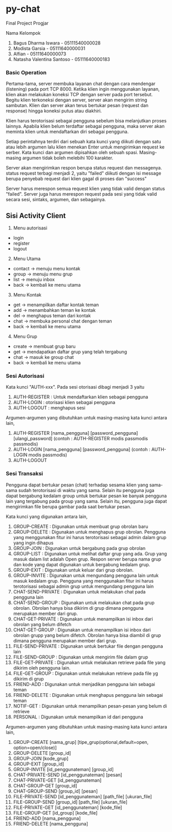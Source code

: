 # py-chat
Final Project Progjar

Nama Kelompok 
1. Bagus Dharma Iswara - 05111540000028
2. Modista Garsia - 05111640000031
3. Alfian - 05111640000073
4. Natasha Valentina Santoso - 05111640000183

### Basic Operation
Pertama-tama, server membuka layanan chat dengan cara mendengar (listening) pada port TCP 8000. Ketika klien ingin menggunakan layanan, klien akan melakukan koneksi TCP dengan server pada port tersebut. Begitu klien terkoneksi dengan server, server akan mengirim string sambutan. Klien dan server akan terus bertukar pesan (request dan response) hingga koneksi putus atau diakhiri.

Klien harus terotorisasi sebagai pengguna sebelum bisa melanjutkan proses lainnya. Apabila klien belum terdaftar sebagai pengguna, maka server akan meminta klien untuk mendaftarkan diri sebagai pengguna.

Setiap perintahnya terdiri dari sebuah kata kunci yang diikuti dengan satu atau lebih argumen lalu klien menekan Enter untuk mengirimkan request ke serber. Kata kunci dan argumen dipisahkan oleh sebuah spasi. Masing-masing argumen tidak boleh melebihi 100 karakter.

Server akan mengirimkan respon berupa status request dan messagenya. status request terbagi menjadi 2, yaitu "failed"  diikuti dengan isi message berupa penyebab request dari klien gagal di proses dan "success"

Server harus merespon semua request klien yang tidak valid dengan status "failed". Server juga harus merespon request pada sesi yang tidak valid secara sesi, sintaks, argumen, dan sebagainya.

## Sisi Activity Client
1. Menu autorisasi
- login <username> <password>
- register <username> <password> <retyped-password>
- logout

2. Menu Utama
- contact -> menuju menu kontak
- group -> menuju menu grup
- list -> menuju inbox
- back -> kembali ke menu utama

3. Menu Kontak
- get -> menampilkan daftar kontak teman
- add <username> -> menambahkan teman ke kontak
- del <username> -> menghapus teman dari kontak
- chat <username> -> membuka personal chat dengan teman
- back -> kembali ke menu utama

4. Menu Grup
- create <group-name> -> membuat grup baru
- get -> mendapatkan daftar grup yang telah tergabung
- chat <nomor-group dalam daftar> -> masuk ke group chat
- back -> kembali ke menu utama

### Sesi Autorisasi
Kata kunci "AUTH-xxx". Pada sesi otorisasi dibagi menjadi 3 yaitu
1. AUTH-REGISTER : Untuk mendaftarkan klien sebagai pengguna
2. AUTH-LOGIN : otorisasi klien sebagai pengguna
3. AUTH-LOGOUT : menghapus sesi

Argumen-argumen yang dibutuhkan untuk masing-masing kata kunci antara lain,
1. AUTH-REGISTER [nama_pengguna] [password_pengguna] [ulangi_password] (contoh : AUTH-REGISTER modis passmodis passmodis)
2. AUTH-LOGIN [nama_pengguna] [password_pengguna] (contoh : AUTH-LOGIN modis passmodis)
3. AUTH-LOGOUT

### Sesi Transaksi
Pengguna dapat bertukar pesan (chat) terhadap sesama klien yang sama-sama sudah terotorisasi di waktu yang sama. Selain itu pengguna juga dapat bergabung kedalam group untuk bertukar pesan ke banyak pengguna lain yang tergabung pada group yang sama. Selain itu, pengguna juga dapat mengirimkan file berupa gambar pada saat bertukar pesan.

Kata kunci yang digunakan antara lain,
1. GROUP-CREATE : Digunakan untuk membuat grup obrolan baru
2. GROUP-DELETE : Digunakan untuk menghapus grup obrolan. Pengguna yang menggunakan fitur ini harus terotorisasi sebagai admin dalam grup yang ingin dihapus
3. GROUP-JOIN : Digunakan untuk bergabung pada grup obrolan
4. GROUP-LIST : Digunakan untuk melihat daftar grup yang ada. Grup yang masuk dalam list adalah Open grup. Respon server berupa nama grup dan kode yang dapat digunakan untuk bergabung kedalam grup.
5. GROUP-EXIT : Digunakan untuk keluar dari grup obrolan.
6. GROUP-INVITE : Digunakan untuk mengundang pengguna lain untuk masuk kedalam grup. Pengguna yang menggunakan fitur ini harus terotorisasi sebagai admin grup untuk mengundang pengguna lain
7. CHAT-SEND-PRIVATE : Digunakan untuk melakukan chat pada pengguna lain
8. CHAT-SEND-GROUP : Digunakan untuk melakukan chat pada grup obrolan. Obrolan hanya bisa dikirim di grup dimana pengguna merupakan member dari grup.
9. CHAT-GET-PRIVATE : Digunakan untuk menampilkan isi inbox dari obrolan yang belum difetch
10. CHAT-GET-GROUP : Digunakan untuk menampilkan isi inbox dari obrolan grupp yang belum difetch. Obrolan hanya bisa diambil di grup dimana pengguna merupakan member dari grup.
11. FILE-SEND-PRIVATE : Digunakan untuk bertukar file dengan pengguna lain
12. FILE-SEND-GROUP : Digunakan untuk mengirim file dalam grup
13. FILE-GET-PRIVATE : Digunakan untuk melakukan retrieve pada file yang dikirim oleh pengguna lain. 
14. FILE-GET-GROUP : Digunakan untuk melakukan retrieve pada file yg dikirim di grup
13. FRIEND-ADD : Digunakan untuk menjadikan pengguna lain sebagai teman
14. FRIEND-DELETE : Digunakan untuk menghapus pengguna lain sebagai teman
15. NOTIF-GET : Digunakan untuk menampilkan pesan-pesan yang belum di retrieve 
16. PERSONAL : Digunakan untuk menampilkan id dari pengguna

Argumen-argumen yang dibutuhkan untuk masing-masing kata kunci antara lain,
1. GROUP-CREATE [nama_grup] [tipe_grup(optional,default=open, option=open/close)] 
2. GROUP-DELETE [group_id]
3. GROUP-JOIN [kode_grup]
4. GROUP-EXIT [group_id] 
5. GROUP-INVITE [id_penggunateman] [group_id]
6. CHAT-PRIVATE-SEND [id_penggunateman] [pesan]
7. CHAT-PRIVATE-GET [id_penggunateman]
8. CHAT-GROUP-GET [group_id]
9. CHAT-GROUP-SEND [group_id] [pesan]
10. FILE-PRIVATE-SEND [id_penggunateman] [path_file] [ukuran_file]
11. FILE-GROUP-SEND [group_id] [path_file] [ukuran_file]
12. FILE-PRIVATE-GET [id_penggunateman] [kode_file]
13. FILE-GROUP-GET [id_group] [kode_file]
14. FRIEND-ADD [nama_pengguna]
15. FRIEND-DELETE [nama_pengguna]

